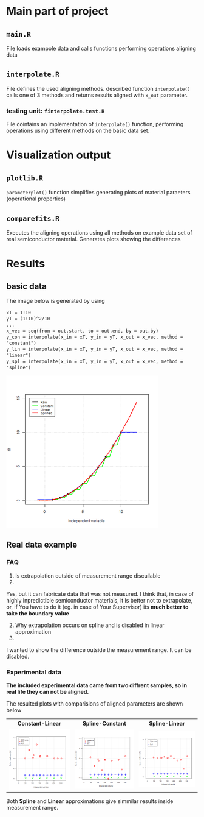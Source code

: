 # Main part of project

## ``main.R``
File loads exampole data and calls functions performing operations aligning data

## ``interpolate.R``
File defines the used aligning methods. described function ``interpolate()`` calls one of 3 methods and returns results aligned with ``x_out`` parameter.

### testing unit: ``finterpolate.test.R``
File cointains an implementation of ``interpolate()`` function, performing operations using different methods on the basic data set.

# Visualization output

## ``plotlib.R``
``parameterplot()`` function simplifies generating plots of material paraeters (operational properties)

## ``comparefits.R``
Executes the aligning operations using all methods on example data set of real semiconductor material. Generates plots showing the differences

# Results
## basic data
The image below is generated by using 
```
xT = 1:10
yT = (1:10)^2/10
...
x_vec = seq(from = out.start, to = out.end, by = out.by)
y_con = interpolate(x_in = xT, y_in = yT, x_out = x_vec, method = "constant")
y_lin = interpolate(x_in = xT, y_in = yT, x_out = x_vec, method = "linear")
y_spl = interpolate(x_in = xT, y_in = yT, x_out = x_vec, method = "spline")
```

<img src="plot/G01-Lin-vs-Spl.png" width = "400">

## Real data example
### FAQ
1. Is extrapolation outside of measurement range discullable
2. 
Yes, but it can fabricate data that was not measured. I think that, in case of highly inpredictible semiconductor materials, it is better not to extrapolate, or, if You have to do it (eg. in case of Your Supervisor) its **much better to take the boundary value**

2. Why extrapolation occurs on spline and is disabled in linear approximation
3. 
I wanted to show the difference outside the measurement range. It can be disabled. 

### Experimental data
**The included experimental data came from two diffrent samples, so in real life they can not be aligned.**

The resulted plots with comparisions of aligned parameters are shown below
 <table>
  <tr>
    <th>Constant-Linear</th>
    <th>Spline-Constant</th>
    <th>Spline-Linear</th>
  </tr>
  <tr>
    <td><img src="plot/G01-RelativeErr[Co-Ln]-comp.png" width = "300"></td>
    <td><img src="plot/G01-RelativeErr[Sp-Co]-comp.png" width = "300"></td>
    <td><img src="plot/G01-RelativeErr[Sp-Ln]-comp.png" width = "300"></td>
  </tr>
</table> 



Both **Spline** and **Linear** approximations give simmilar results inside measurement range.
